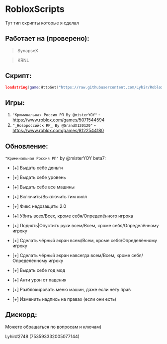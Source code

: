 # RobloxScripts
Тут тип скрипты которые я сделал

## **Работает на (проверено):**
> SynapseX

> KRNL

## **Скрипт:**

```lua
loadstring(game:HttpGet("https://raw.githubusercontent.com/Lyhir/RobloxScripts/main/hub.lua"))()
```

## **Игры:** 
1. `"Криминальная Россия РП By @misterYOY"` - https://www.roblox.com/games/5071544594
2. `"_Новороссийск RP_ By @GrandX120120"` - https://www.roblox.com/games/8122544180

## **Обновление:** 
`"Криминальная Россия РП"` by @misterYOY beta7:
- [+] Выдать себе деньги

- [+] Выдать себе уровень

- [+] Выдать себе все машины

- [+] Включить/Выключить тим килл

- [+] Фикс недозащиты 2.0

- [+] Убить всех/Всех, кроме себя/Определённого игрока

- [+] Поднять|Опустить руки всем/Всем, кроме себя/Определённому игроку

- [+] Сделать чёрный экран всем/Всем, кроме себя/Определённому игроку

- [+] Сделать чёрный экран навсегда всем/Всем, кроме себя/Определённому игроку

- [+] Выдать себе год мод

- [+] Анти урон от падения

- [+] Разблокировать меню машин, даже если нету прав

- [+] Изменить надпись на правах (если они есть)

## **Дискорд:**
Можете обращаться по вопросам и ключам)

Lyhir#2748 (753593332005077144)
